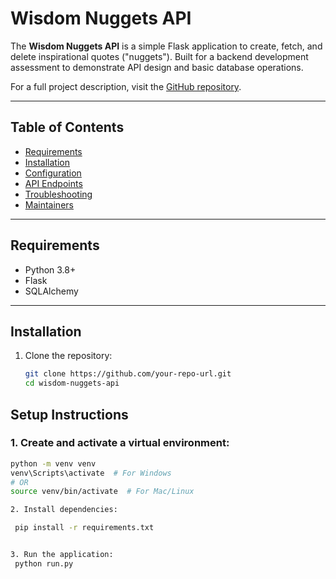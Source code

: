 # Wisdom Nuggets API

The **Wisdom Nuggets API** is a simple Flask application to create, fetch, and delete inspirational quotes ("nuggets"). Built for a backend development assessment to demonstrate API design and basic database operations.

For a full project description, visit the [GitHub repository](https://github.com/your-repo-url).

---

## Table of Contents

- [Requirements](#requirements)
- [Installation](#installation)
- [Configuration](#configuration)
- [API Endpoints](#api-endpoints)
- [Troubleshooting](#troubleshooting)
- [Maintainers](#maintainers)

---

## Requirements

- Python 3.8+
- Flask
- SQLAlchemy

---

## Installation

1. Clone the repository:
   ```bash
   git clone https://github.com/your-repo-url.git
   cd wisdom-nuggets-api

## Setup Instructions

### 1. Create and activate a virtual environment:

```bash
python -m venv venv
venv\Scripts\activate  # For Windows
# OR
source venv/bin/activate  # For Mac/Linux

2. Install dependencies:

 pip install -r requirements.txt


3. Run the application:
 python run.py